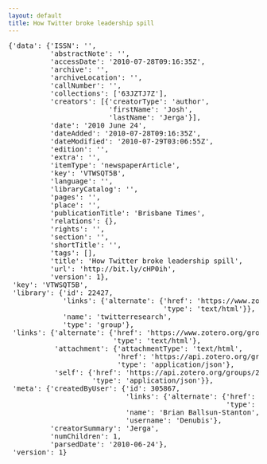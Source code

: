 ```yaml
---
layout: default
title: How Twitter broke leadership spill
--- 
```

<pre>
{'data': {'ISSN': '',
          'abstractNote': '',
          'accessDate': '2010-07-28T09:16:35Z',
          'archive': '',
          'archiveLocation': '',
          'callNumber': '',
          'collections': ['63JZTJ7Z'],
          'creators': [{'creatorType': 'author',
                        'firstName': 'Josh',
                        'lastName': 'Jerga'}],
          'date': '2010 June 24',
          'dateAdded': '2010-07-28T09:16:35Z',
          'dateModified': '2010-07-29T03:06:55Z',
          'edition': '',
          'extra': '',
          'itemType': 'newspaperArticle',
          'key': 'VTWSQT5B',
          'language': '',
          'libraryCatalog': '',
          'pages': '',
          'place': '',
          'publicationTitle': 'Brisbane Times',
          'relations': {},
          'rights': '',
          'section': '',
          'shortTitle': '',
          'tags': [],
          'title': 'How Twitter broke leadership spill',
          'url': 'http://bit.ly/cHP0ih',
          'version': 1},
 'key': 'VTWSQT5B',
 'library': {'id': 22427,
             'links': {'alternate': {'href': 'https://www.zotero.org/groups/22427',
                                     'type': 'text/html'}},
             'name': 'twitterresearch',
             'type': 'group'},
 'links': {'alternate': {'href': 'https://www.zotero.org/groups/22427/items/VTWSQT5B',
                         'type': 'text/html'},
           'attachment': {'attachmentType': 'text/html',
                          'href': 'https://api.zotero.org/groups/22427/items/UQW79TSG',
                          'type': 'application/json'},
           'self': {'href': 'https://api.zotero.org/groups/22427/items/VTWSQT5B',
                    'type': 'application/json'}},
 'meta': {'createdByUser': {'id': 305867,
                            'links': {'alternate': {'href': 'https://www.zotero.org/denubis',
                                                    'type': 'text/html'}},
                            'name': 'Brian Ballsun-Stanton',
                            'username': 'Denubis'},
          'creatorSummary': 'Jerga',
          'numChildren': 1,
          'parsedDate': '2010-06-24'},
 'version': 1}
</pre>
